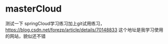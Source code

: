 # masterCloud
测试一下
springCloud学习练习加上git试用练习，https://blog.csdn.net/forezp/article/details/70148833 这个地址是我学习使用的网站，貌似还不错
